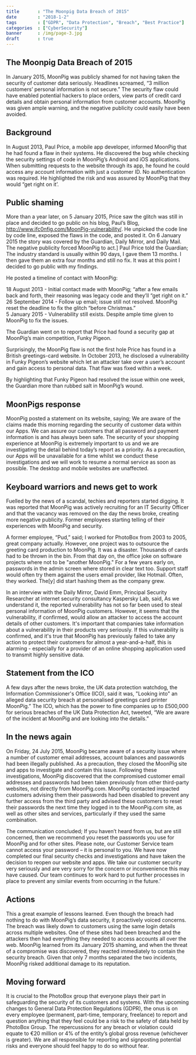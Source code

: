 ```yaml
---
title       : "The Moonpig Data Breach of 2015"
date        : "2018-1-2"
tags        : ["GDPR", "Data Protection", "Breach", "Best Practice"]
categories  : ["CyberSecurity"]
banner      : /img/page-3.jpg
draft       : true
---
```


## The Moonpig Data Breach of 2015

In January 2015, MoonPig was publicly shamed for not having taken the security of customer data seriously.  Headlines screamed, “3 million customers’ personal information is not secure.”  The security flaw could have enabled potential hackers to place orders, view parts of credit card details and obtain personal information from customer accounts.  MoonPig was given ample warning, and the negative publicity could easily have been avoided.

## Background
In August 2013, Paul Price, a mobile app developer, informed MoonPig that he had found a flaw in their systems.  He discovered the bug while checking the security settings of code in MoonPig’s Android and iOS applications.  When submitting requests to the website through its app, he found he could access any account information with just a customer ID.  No authentication was required.  He highlighted the risk and was assured by MoonPig that they would “get right on it’. 

## Public shaming
More than a year later, on 5 January 2015, Price saw the glitch was still in place and decided to go public on his blog, Paul’s Blog, http://www.ifc0nfig.com/MoonPig-vulnerability/.  He unpicked the code line by code line, exposed the flaws in the code, and posted it.  On 6 January 2015 the story was covered by the Guardian, Daily Mirror, and Daily Mail.  The negative publicity forced MoonPig to act.]
Paul Price told the Guardian;
The industry standard is usually within 90 days, I gave them 13 months. I then gave them an extra four months and still no fix. It was at this point I decided to go public with my findings.

He posted a timeline of contact with MoonPig:

18 August 2013 - Initial contact made with MoonPig; “after a few emails back and forth, their reasoning was legacy code and they’ll “get right on it.”
26 September 2014 - Follow up email; issue still not resolved.  MoonPig reset the deadline to fix the glitch “before Christmas.”   
5 January 2015 - Vulnerability still exists.  Despite ample time given to MoonPig to fix the issues.

The Guardian went on to report that Price had found a security gap at MoonPig’s main competition, Funky Pigeon.

Surprisingly, the MoonPig flaw is not the first hole Price has found in a British greetings-card website.  In October 2013, he disclosed a vulnerability in Funky Pigeon’s website which let an attacker take over a user’s account and gain access to personal data.  That flaw was fixed within a week.  

By highlighting that Funky Pigeon had resolved the issue within one week, the Guardian more than rubbed salt in MoonPig’s wound.

## MoonPigs response
MoonPig posted a statement on its website, saying;
We are aware of the claims made this morning regarding the security of customer data within our Apps.  We can assure our customers that all password and payment information is and has always been safe.  The security of your shopping experience at MoonPig is extremely important to us and we are investigating the detail behind today’s report as a priority.  As a precaution, our Apps will be unavailable for a time whilst we conduct these investigations and we will work to resume a normal service as soon as possible.  The desktop and mobile websites are unaffected.

## Keyboard warriors and news get to work
Fuelled by the news of a scandal, techies and reporters started digging.  It was reported that MoonPig was actively recruiting for an IT Security Officer and that the vacancy was removed on the day the news broke, creating more negative publicity.  Former employees starting telling of their experiences with MoonPig and security.

A former employee, “Pud,” said;
I worked for PhotoBox from 2003 to 2005, great company actually.  However, one project was to outsource the greeting card production to MoonPig.  It was a disaster. Thousands of cards had to be thrown in the bin.  From that day on, the office joke on software projects where not to be "another MoonPig."  For a few years early on, passwords in the admin screen where stored in clear text too. Support staff would often try them against the users email provider, like Hotmail. Often, they worked. The[y] did start hashing them as the company grew.

In an interview with the Daily Mirror, David Emm, Principal Security Researcher at internet security consultancy Kaspersky Lab, said, 
As we understand it, the reported vulnerability has not so far been used to steal personal information of MoonPig customers.  However, it seems that the vulnerability, if confirmed, would allow an attacker to access the account details of other customers.  It's important that companies take information about a vulnerability in their products very seriously.  If this vulnerability is confirmed, and it's true that MoonPig has previously failed to take any action to protect their customers for almost a year-and-a-half, this is alarming - especially for a provider of an online shopping application used to transmit highly sensitive data.

## Statement from the ICO

A few days after the news broke, the UK data protection watchdog, the Information Commissioner's Office (ICO), said it was, "Looking into" an alleged data security breach at personalised greetings card printer MoonPig.” 
The ICO, which has the power to fine companies up to £500,000 for serious breaches of the UK Data Protection Act, tweeted, “We are aware of the incident at MoonPig and are looking into the details.”

## In the news again

On Friday, 24 July 2015, MoonPig became aware of a security issue where a number of customer email addresses, account balances and passwords had been illegally published.  As a precaution, they closed the MoonPig site and apps to investigate and contain this issue.  Following these investigations, MoonPig discovered that the compromised customer email 
addresses and passwords had been taken previously from other third-party websites, not directly from MoonPig.com.
MoonPig contacted impacted customers advising them their passwords had been disabled to prevent any further access from the third party and advised these customers to reset their passwords the next time they logged in to the MoonPig.com site, as well as other sites and services, particularly if they used the same combination. 

The communication concluded; 
If you haven’t heard from us, but are still concerned, then we recommend you reset the passwords you use for MoonPig and for other sites.  Please note, our Customer Service team cannot access your password – it is personal to you.
We have now completed our final security checks and investigations and have taken the decision to reopen our website and apps.  We take our customer security very seriously and are very sorry for the concern or inconvenience this may have caused.  Our team continues to work hard to put further processes in place to prevent any similar events from occurring in the future.’

## Actions

This a great example of lessons learned. Even though the breach had nothing to do with MoonPig’s data security, it proactively voiced concerns.  The breach was likely down to customers using the same login details across multiple websites. One of these sites had been breached and the attackers then had everything they needed to access accounts all over the web. 
MoonPig learned from its January 2015 shaming, and when the threat of a compromise was discovered, they reacted immediately to contain the security breach.  Given that only 7 months separated the two incidents, MoonPig risked additional damage to its reputation.

## Moving forward

It is crucial to the PhotoBox group that everyone plays their part in safeguarding the security of its customers and systems. With the upcoming changes to General Data Protection Regulations (GDPR), the onus is on every employee (permanent, part-time, temporary, freelance) to report and question anything that they feel could be a risk to the safety of data held by PhotoBox Group. 
The repercussions for any breach or violation could equate to €20 million or 4% of the entity’s global gross revenue (whichever is greater).
We are all responsible for reporting and signposting potential risks and everyone should feel happy to do so without fear. 
